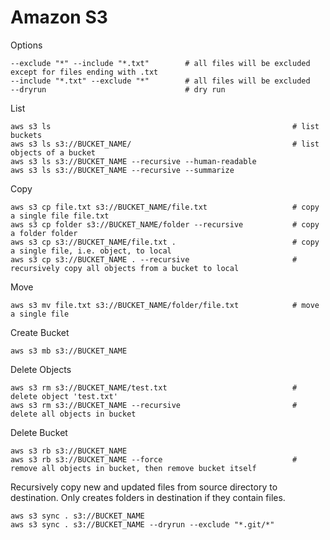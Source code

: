 # Amazon S3

Options

    --exclude "*" --include "*.txt"        # all files will be excluded except for files ending with .txt
    --include "*.txt" --exclude "*"        # all files will be excluded
    --dryrun                               # dry run

List

    aws s3 ls                                                      # list buckets
    aws s3 ls s3://BUCKET_NAME/                                    # list objects of a bucket
    aws s3 ls s3://BUCKET_NAME --recursive --human-readable
    aws s3 ls s3://BUCKET_NAME --recursive --summarize

Copy

    aws s3 cp file.txt s3://BUCKET_NAME/file.txt                   # copy a single file file.txt
    aws s3 cp folder s3://BUCKET_NAME/folder --recursive           # copy a folder folder
    aws s3 cp s3://BUCKET_NAME/file.txt .                          # copy a single file, i.e. object, to local
    aws s3 cp s3://BUCKET_NAME . --recursive                       # recursively copy all objects from a bucket to local

Move

    aws s3 mv file.txt s3://BUCKET_NAME/folder/file.txt            # move a single file

Create Bucket

    aws s3 mb s3://BUCKET_NAME

Delete Objects

    aws s3 rm s3://BUCKET_NAME/test.txt                            # delete object 'test.txt'
    aws s3 rm s3://BUCKET_NAME --recursive                         # delete all objects in bucket

Delete Bucket

    aws s3 rb s3://BUCKET_NAME
    aws s3 rb s3://BUCKET_NAME --force                             # remove all objects in bucket, then remove bucket itself

Recursively copy new and updated files from source directory to destination. Only creates folders in destination if they contain files.

    aws s3 sync . s3://BUCKET_NAME
    aws s3 sync . s3://BUCKET_NAME --dryrun --exclude "*.git/*"

